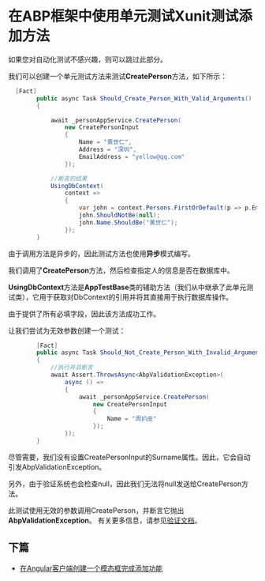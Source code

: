# 在ABP框架中使用单元测试Xunit测试添加方法


如果您对自动化测试不感兴趣，则可以跳过此部分。

我们可以创建一个单元测试方法来测试**CreatePerson**方法，如下所示：


  
```csharp
  [Fact]
        public async Task Should_Create_Person_With_Valid_Arguments()
        {

            await _personAppService.CreatePerson(
                new CreatePersonInput
                {
                    Name = "黄世仁",
                    Address = "深圳",
                    EmailAddress = "yellow@qq.com"
                });

            //断言的结果
            UsingDbContext(
                context =>
                {
                    var john = context.Persons.FirstOrDefault(p => p.EmailAddress == "yellow@qq.com");
                    john.ShouldNotBe(null);
                    john.Name.ShouldBe("黄世仁");
                });
        }
```

由于调用方法是异步的，因此测试方法也使用**异步**模式编写。

我们调用了**CreatePerson**方法，然后检查指定人的信息是否在数据库中。

**UsingDbContext**方法是**AppTestBase**类的辅助方法（我们从中继承了此单元测试类），它用于获取对DbContext的引用并将其直接用于执行数据库操作。

由于提供了所有必填字段，因此该方法成功工作。

让我们尝试为无效参数创建一个测试：

```csharp
        [Fact]
        public async Task Should_Not_Create_Person_With_Invalid_Arguments()
        {
            //执行并且断言
            await Assert.ThrowsAsync<AbpValidationException>(
                async () =>
                {
                    await _personAppService.CreatePerson(
                        new CreatePersonInput
                        {
                            Name = "周扒皮"
                        });
                });
        }
```

尽管需要，我们没有设置CreatePersonInput的Surname属性。因此，它会自动引发AbpValidationException。

另外，由于验证系统也会检查null，因此我们无法将null发送给CreatePerson方法。

此测试使用无效的参数调用CreatePerson，并断言它抛出**AbpValidationException**。
有关更多信息，请参见[验证文档](https://www.52abp.com/Wiki/abp-cn/latest/4.3ABP%E5%BA%94%E7%94%A8%E5%B1%82-%E6%95%B0%E6%8D%AE%E4%BC%A0%E8%BE%93%E5%AF%B9%E8%B1%A1%E9%AA%8C%E8%AF%81.md)。

 
## 下篇

- [在Angular客户端创建一个模态框完成添加功能](11.Creating-Testing-Creating-Modal-New-Person.md)